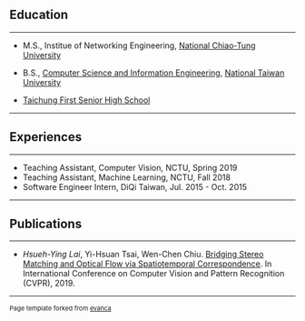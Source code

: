 ## Education

---
* M.S., Institue of Networking Engineering, [National Chiao-Tung University](https://www.nctu.edu.tw/) <br />

* B.S., [Computer Science and Information Engineering](https://www.csie.ntu.edu.tw/), [National Taiwan University](https://www.ntu.edu.tw/) <br />

* [Taichung First Senior High School](http://www.tcfsh.tc.edu.tw/) <br />
---

## Experiences

---
* Teaching Assistant, Computer Vision, NCTU, Spring 2019
* Teaching Assistant, Machine Learning, NCTU, Fall 2018
* Software Engineer Intern, DiQi Taiwan, Jul. 2015 - Oct. 2015
---

## Publications

---
* *Hsueh-Ying Lai*, Yi-Hsuan Tsai, Wen-Chen Chiu. [Bridging Stereo Matching and Optical Flow via Spatiotemporal Correspondence](https://arxiv.org/abs/1905.09265). In International Conference on Computer Vision and Pattern Recognition (CVPR), 2019.
---
<p style="font-size:11px">Page template forked from <a href="https://github.com/evanca/quick-portfolio">evanca</a></p>
<!-- Remove above link if you don't want to attibute -->
